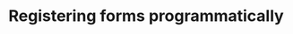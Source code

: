 # Registering forms programmatically

[//]: # (todo - document as per https://advancedforms.github.io/guides/creating-a-form/#programmatically)